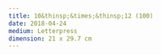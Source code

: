 ```yaml
---
title: 10&thinsp;&times;&thinsp;12 (100)
date: 2018-04-24
medium: Letterpress
dimension: 21 x 29.7 cm
---
```

